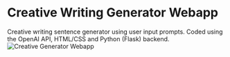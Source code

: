 # Creative Writing Generator Webapp
Creative writing sentence generator using user input prompts. 
Coded using the OpenAI API, HTML/CSS and Python (Flask) backend.
![Creative Generator Webapp](https://j.gifs.com/BrArEJ.gif)



